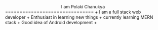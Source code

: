 <center> I am Polaki Chanukya</center>
===============================
 + I am a  full stack web developer 
 + Enthusiast in learning new things
 + currently learning MERN stack
 + Good idea of Android development
 + 